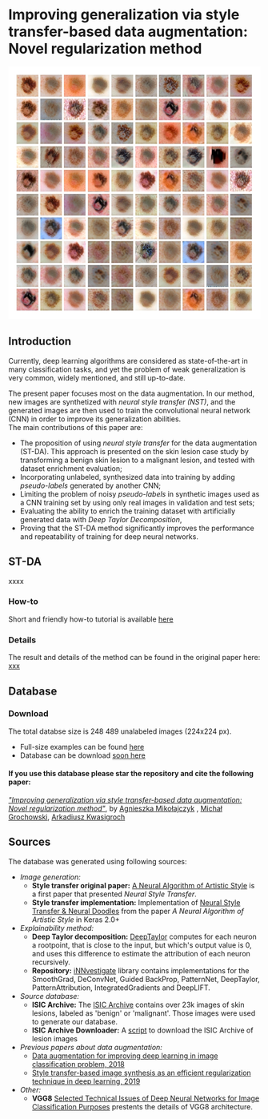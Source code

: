 
# Improving generalization via style transfer-based data augmentation: Novel regularization method

![Generated skin lesions: an example](https://github.com/AgaMiko/ST-DA/blob/master/Skin-lesions-examples.jpg)

## Introduction
Currently, deep learning  algorithms are considered as state-of-the-art in many classification tasks,
and yet the problem of weak generalization is very common, widely mentioned, and still up-to-date.

The present paper focuses most on the data augmentation. In our method, new images are synthetized with <em>neural style transfer (NST)</em>,
and the generated images are then used to train the convolutional neural network (CNN) in order to improve
its generalization abilities.  
The main contributions of this paper are:
*	The proposition of using <em>neural style transfer</em> for the data augmentation (ST-DA). This approach is presented on the skin lesion case study by transforming a benign skin lesion to a malignant lesion, and tested with dataset enrichment evaluation; 
*	Incorporating unlabeled, synthesized data into training by adding <em>pseudo-labels</em> generated by another CNN; 
*	Limiting the problem of noisy <em>pseudo-labels</em> in synthetic images used as a CNN training set by using only real images in validation and test sets;
*	Evaluating the ability to enrich the training dataset with artificially generated data with <em>Deep Taylor Decomposition</em>, 
* Proving that the ST-DA method significantly improves the performance and repeatability of training for deep neural networks.


## ST-DA
xxxx
### How-to
Short and friendly how-to tutorial is available [here](xxx)

### Details
The result and details of the method can be found in the original paper here: [xxx](xxx)
## Database 
### Download
The total databse size is 248 489 unalabeled images (224x224 px). 
* Full-size examples can be found [here](xxx)
* Database can be download [soon here](xxx)
#### If you use this database please star the repository and cite the following paper:
<em> ["Improving generalization via style transfer-based data augmentation: Novel regularization method"](xxxx)</em>, by [Agnieszka Mikołajczyk](https://scholar.google.pl/citations?user=VFMjpTsAAAAJ&hl=en) , [Michał Grochowski](https://scholar.google.pl/citations?user=UTA55L8AAAAJ&hl=en), [Arkadiusz Kwasigroch](https://scholar.google.pl/citations?user=Hw7DV4QAAAAJ&hl=en)

## Sources

The database was generated using following sources:

* *Image generation:*
  * **Style transfer original paper:** [A Neural Algorithm of Artistic Style](https://arxiv.org/abs/1508.06576) is a first paper that presented <em>Neural Style Transfer</em>. 
  * **Style transfer implementation:** Implementation of [Neural Style Transfer & Neural Doodles](https://github.com/titu1994/Neural-Style-Transfer) from the paper <em>A Neural Algorithm of Artistic Style</em> in Keras 2.0+
* *Explainability method:*
  * **Deep Taylor decomposition:** [DeepTaylor](https://www.sciencedirect.com/science/article/pii/S0031320316303582?via%3Dihub) computes for each neuron a rootpoint, that is close to the input, but which's output value is 0, and uses this difference to estimate the attribution of each neuron recursively.
   * **Repository:** [iNNvestigate](https://github.com/albermax/innvestigate) library contains implementations for the
   SmoothGrad, DeConvNet, Guided BackProp,  PatternNet, DeepTaylor, PatternAttribution, IntegratedGradients and DeepLIFT.  
* *Source database:*
  * **ISIC Archive:** The [ISIC Archive](https://www.isic-archive.com) contains over 23k images of skin lesions, labeled as 'benign' or 'malignant'. Those images were used to generate our database.
  * **ISIC Archive Downloader:** A [script](https://github.com/GalAvineri/ISIC-Archive-Downloader) to download the ISIC Archive of lesion images 
* *Previous papers about data augmentation:*
  * [Data augmentation for improving deep learning in image classification problem, 2018](https://ieeexplore.ieee.org/abstract/document/8388338)
  * [Style transfer-based image synthesis as an efficient regularization technique in deep learning, 2019](https://arxiv.org/abs/1905.10974)
* *Other:*
  * **VGG8** [Selected Technical Issues of Deep Neural Networks for Image Classification Purposes](http://www.czasopisma.pan.pl/Content/112085/PDF/21_363-376_00946_Bpast.No.67-2_28.04.19_K3.pdf) prestents the details of VGG8 architecture.
